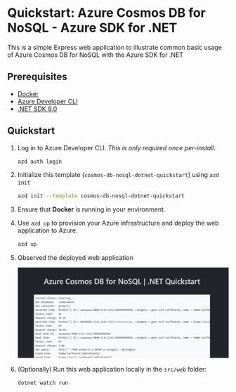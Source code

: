 <!--
---
page_type: sample
name: "Quickstart: Azure Cosmos DB for NoSQL and Azure SDK for .NET"
description: This is a simple ASP.NET web application to illustrate common basic usage of Azure Cosmos DB for NoSQL and the Azure SDK for .NET.
urlFragment: template
languages:
- csharp
- azdeveloper
products:
- azure-cosmos-db
---
-->

# Quickstart: Azure Cosmos DB for NoSQL - Azure SDK for .NET

This is a simple Express web application to illustrate common basic usage of Azure Cosmos DB for NoSQL with the Azure SDK for .NET

## Prerequisites

- [Docker](https://www.docker.com/)
- [Azure Developer CLI](https://aka.ms/azd-install)
- [.NET SDK 9.0](https://dotnet.microsoft.com/download/dotnet/9.0) 

## Quickstart

1. Log in to Azure Developer CLI. *This is only required once per-install.*

    ```bash
    azd auth login
    ```

1. Initialize this template (`cosmos-db-nosql-dotnet-quickstart`) using `azd init`

    ```bash
    azd init --template cosmos-db-nosql-dotnet-quickstart
    ```

1. Ensure that **Docker** is running in your environment.

1. Use `azd up` to provision your Azure infrastructure and deploy the web application to Azure.

    ```bash
    azd up
    ```

1. Observed the deployed web application

    ![Screenshot of the deployed web application.](assets/web.png)

1. (Optionally) Run this web application locally in the `src/web` folder: 

    ```dotnetcli
    dotnet watch run
    ```

